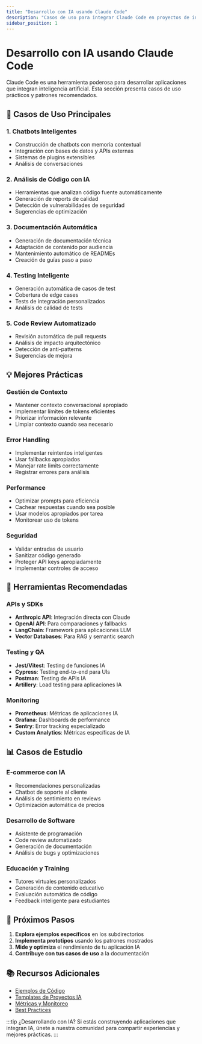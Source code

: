 ```yaml
---
title: "Desarrollo con IA usando Claude Code"
description: "Casos de uso para integrar Claude Code en proyectos de inteligencia artificial"
sidebar_position: 1
---
```


# Desarrollo con IA usando Claude Code

Claude Code es una herramienta poderosa para desarrollar aplicaciones que integran inteligencia artificial. Esta sección presenta casos de uso prácticos y patrones recomendados.

## 🚀 Casos de Uso Principales

### 1. **Chatbots Inteligentes**
- Construcción de chatbots con memoria contextual
- Integración con bases de datos y APIs externas
- Sistemas de plugins extensibles
- Análisis de conversaciones

### 2. **Análisis de Código con IA** 
- Herramientas que analizan código fuente automáticamente
- Generación de reports de calidad
- Detección de vulnerabilidades de seguridad
- Sugerencias de optimización

### 3. **Documentación Automática**
- Generación de documentación técnica
- Adaptación de contenido por audiencia
- Mantenimiento automático de READMEs
- Creación de guías paso a paso

### 4. **Testing Inteligente**
- Generación automática de casos de test
- Cobertura de edge cases
- Tests de integración personalizados
- Análisis de calidad de tests

### 5. **Code Review Automatizado**
- Revisión automática de pull requests
- Análisis de impacto arquitectónico
- Detección de anti-patterns
- Sugerencias de mejora

## 💡 Mejores Prácticas

### Gestión de Contexto
- Mantener contexto conversacional apropiado
- Implementar límites de tokens eficientes
- Priorizar información relevante
- Limpiar contexto cuando sea necesario

### Error Handling
- Implementar reintentos inteligentes
- Usar fallbacks apropiados
- Manejar rate limits correctamente
- Registrar errores para análisis

### Performance
- Optimizar prompts para eficiencia
- Cachear respuestas cuando sea posible
- Usar modelos apropiados por tarea
- Monitorear uso de tokens

### Seguridad
- Validar entradas de usuario
- Sanitizar código generado
- Proteger API keys apropiadamente
- Implementar controles de acceso

## 🔧 Herramientas Recomendadas

### APIs y SDKs
- **Anthropic API**: Integración directa con Claude
- **OpenAI API**: Para comparaciones y fallbacks
- **LangChain**: Framework para aplicaciones LLM
- **Vector Databases**: Para RAG y semantic search

### Testing y QA
- **Jest/Vitest**: Testing de funciones IA
- **Cypress**: Testing end-to-end para UIs
- **Postman**: Testing de APIs IA
- **Artillery**: Load testing para aplicaciones IA

### Monitoring
- **Prometheus**: Métricas de aplicaciones IA
- **Grafana**: Dashboards de performance
- **Sentry**: Error tracking especializado
- **Custom Analytics**: Métricas específicas de IA

## 📊 Casos de Estudio

### E-commerce con IA
- Recomendaciones personalizadas
- Chatbot de soporte al cliente
- Análisis de sentimiento en reviews
- Optimización automática de precios

### Desarrollo de Software
- Asistente de programación
- Code review automatizado
- Generación de documentación
- Análisis de bugs y optimizaciones

### Educación y Training
- Tutores virtuales personalizados
- Generación de contenido educativo
- Evaluación automática de código
- Feedback inteligente para estudiantes

## 🚀 Próximos Pasos

1. **Explora ejemplos específicos** en los subdirectorios
2. **Implementa prototipos** usando los patrones mostrados
3. **Mide y optimiza** el rendimiento de tu aplicación IA
4. **Contribuye con tus casos de uso** a la documentación

## 📚 Recursos Adicionales

- [Ejemplos de Código](https://github.com/Nocodeboy/claude-code-docs)
- [Templates de Proyectos IA](../../recursos/templates)
- [Métricas y Monitoreo](../../recursos/metricas)
- [Best Practices](../../guias/mejores-practicas)

:::tip ¿Desarrollando con IA?
Si estás construyendo aplicaciones que integran IA, únete a nuestra comunidad para compartir experiencias y mejores prácticas.
:::